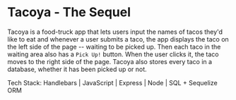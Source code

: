 # Tacoya - The Sequel

Tacoya is a food-truck app that lets users input the names of tacos they'd like to eat and whenever a user submits a taco, the app displays the taco on the left side of the page -- waiting to be picked up. Then each taco in the waiting area also has a `Pick Up!` button. When the user clicks it, the taco moves to the right side of the page. Tacoya also stores every taco in a database, whether it has been picked up or not.

Tech Stack: Handlebars | JavaScript | Express | Node | SQL + Sequelize ORM
